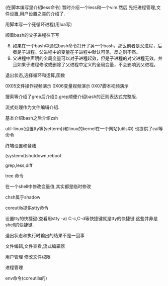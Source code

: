 (在脚本编写里介绍less命令)
暂时介绍一个less和一个vim.然后
先把进程管理,文件设置,用户设置之类的介绍了.

用脚本写一个死循环进程(用lua写)

顺着bash的父子进程往下写


8. 如果在一个bash中通过bash命令打开了另一个bash，那么前者是父进程，后者是子进程。父进程中的变量在子进程中默认可见，反之则不然。
9. 父进程中声明的全局变量可以对子进程起效，但是子进程的对父进程无效。并且如果子进程修改或删除了父进程中定义的全局变量，不会影响到父进程。


退出状态,选择循环和运算,函数


0X05文件操作视频演示
0X06变量视频演示
0X07脚本视频演示


搜索等介绍了grep后介绍().grep顺便介绍bash的正则表达式完整版.

流式处理作为文件编辑介绍.

基本介绍bash之后介绍zsh

util-linux(设置tty等(setterm))和linux的kernel在一个网站(utils中)
也提供了cal等命令

终端设置和登陆

(systemd)shutdown,reboot

grep,less,diff

tree 命令

在一个shell中修改变量值,其实都是临时修改

chsh属于shadow

coreutils提供stty命令

设置tty的快捷键(查看用stty -a)
C-c,C-d等快捷键就是tty的快捷键.这些并非是shell的快捷键.


退出状态和执行时输出的结果不是一回事

文件编辑,文件查看,流式编辑器

用户管理
修改文件权限

进程管理

env命令(coreutils的)